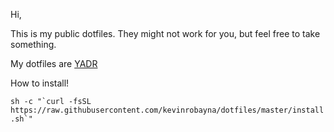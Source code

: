 
Hi,

This is my public dotfiles. They might not work for you, but feel free to take something.

My dotfiles are [YADR](https://github.com/skwp/dotfiles)

How to install!

``
sh -c "`curl -fsSL https://raw.githubusercontent.com/kevinrobayna/dotfiles/master/install.sh`"
``
